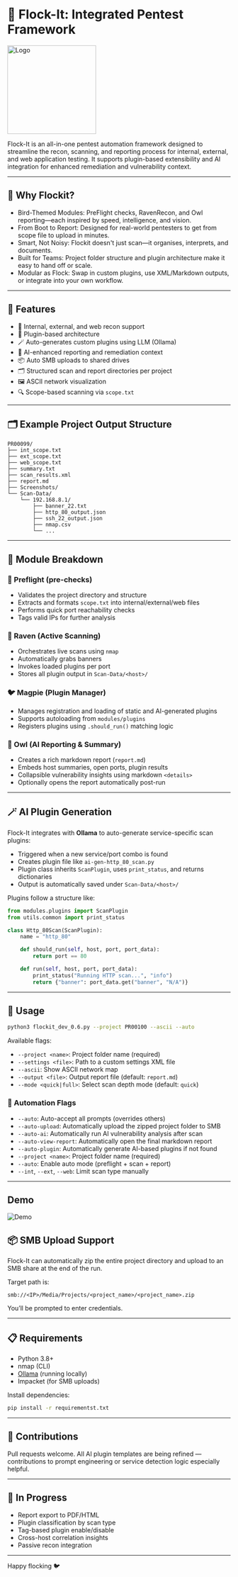 # 🧰 Flock-It: Integrated Pentest Framework

<img src="flockit.png" alt="Logo" width="200">

Flock-It is an all-in-one pentest automation framework designed to streamline the recon, scanning, and reporting process for internal, external, and web application testing. It supports plugin-based extensibility and AI integration for enhanced remediation and vulnerability context.

---

## 🤔 Why Flockit?

- Bird-Themed Modules: PreFlight checks, RavenRecon, and Owl reporting—each inspired by speed, intelligence, and vision.
- From Boot to Report: Designed for real-world pentesters to get from scope file to upload in minutes.
- Smart, Not Noisy: Flockit doesn't just scan—it organises, interprets, and documents.
- Built for Teams: Project folder structure and plugin architecture make it easy to hand off or scale.
- Modular as Flock: Swap in custom plugins, use XML/Markdown outputs, or integrate into your own workflow.
---

## 🚀 Features

- 🧪 Internal, external, and web recon support
- 🔌 Plugin-based architecture
- 🪄 Auto-generates custom plugins using LLM (Ollama)
- 🧠 AI-enhanced reporting and remediation context
- 📦 Auto SMB uploads to shared drives
- 🗂️ Structured scan and report directories per project
- 🖼️ ASCII network visualization
- 🔍 Scope-based scanning via `scope.txt`

---

## 🗂️ Example Project Output Structure

```
PR00099/
├── int_scope.txt
├── ext_scope.txt
├── web_scope.txt
├── summary.txt
├── scan_results.xml
├── report.md
├── Screenshots/
└── Scan-Data/
    └── 192.168.8.1/
        ├── banner_22.txt
        ├── http_80_output.json
        ├── ssh_22_output.json
        ├── nmap.csv
        └── ...
```

---

## 🧩 Module Breakdown

### 🛫 Preflight (pre-checks)
- Validates the project directory and structure
- Extracts and formats `scope.txt` into internal/external/web files
- Performs quick port reachability checks
- Tags valid IPs for further analysis

### 🦅 Raven (Active Scanning)
- Orchestrates live scans using `nmap`
- Automatically grabs banners
- Invokes loaded plugins per port
- Stores all plugin output in `Scan-Data/<host>/`

### 🐦 Magpie (Plugin Manager)
- Manages registration and loading of static and AI-generated plugins
- Supports autoloading from `modules/plugins`
- Registers plugins using `.should_run()` matching logic

### 🦉 Owl (AI Reporting & Summary)
- Creates a rich markdown report (`report.md`)
- Embeds host summaries, open ports, plugin results
- Collapsible vulnerability insights using markdown `<details>`
- Optionally opens the report automatically post-run

---

## 🪄 AI Plugin Generation

Flock-It integrates with **Ollama** to auto-generate service-specific scan plugins:

- Triggered when a new service/port combo is found
- Creates plugin file like `ai-gen-http_80_scan.py`
- Plugin class inherits `ScanPlugin`, uses `print_status`, and returns dictionaries
- Output is automatically saved under `Scan-Data/<host>/`

Plugins follow a structure like:
```python
from modules.plugins import ScanPlugin
from utils.common import print_status

class Http_80Scan(ScanPlugin):
    name = "http_80"

    def should_run(self, host, port, port_data):
        return port == 80

    def run(self, host, port, port_data):
        print_status("Running HTTP scan...", "info")
        return {"banner": port_data.get("banner", "N/A")}
```

---

## 🔧 Usage

```bash
python3 flockit_dev_0.6.py --project PR00100 --ascii --auto
```

Available flags:
- `--project <name>`: Project folder name (required)
- `--settings <file>`: Path to a custom settings XML file
- `--ascii`: Show ASCII network map
- `--output <file>`: Output report file (default: `report.md`)
- `--mode <quick|full>`: Select scan depth mode (default: `quick`)

### 🧠 Automation Flags
- `--auto`: Auto-accept all prompts (overrides others)
- `--auto-upload`: Automatically upload the zipped project folder to SMB
- `--auto-ai`: Automatically run AI vulnerability analysis after scan
- `--auto-view-report`: Automatically open the final markdown report
- `--auto-plugin`: Automatically generate AI-based plugins if not found
- `--project <name>`: Project folder name (required)
- `--auto`: Enable auto mode (preflight + scan + report)
- `--int`, `--ext`, `--web`: Limit scan type manually

---

## Demo

![Demo](Demo.gif)

## 📦 SMB Upload Support

Flock-It can automatically zip the entire project directory and upload to an SMB share at the end of the run.

Target path is:
```
smb://<IP>/Media/Projects/<project_name>/<project_name>.zip
```
You’ll be prompted to enter credentials.

---

## 📋 Requirements

- Python 3.8+
- nmap (CLI)
- [Ollama](https://ollama.com/) (running locally)
- Impacket (for SMB uploads)

Install dependencies:
```bash
pip install -r requirementst.txt
```

---

## 🤝 Contributions

Pull requests welcome. All AI plugin templates are being refined — contributions to prompt engineering or service detection logic especially helpful.

---

## 🧪 In Progress
- Report export to PDF/HTML
- Plugin classification by scan type
- Tag-based plugin enable/disable
- Cross-host correlation insights
- Passive recon integration

---

Happy flocking 🐦